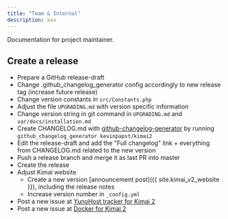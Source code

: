```yaml
---
title: "Team & Internal"
description: xxx
---
```


Documentation for project maintainer.

## Create a release

- Prepare a GitHub release-draft
- Change .github_changelog_generator config accordingly to new release tag (increase future release)
- Change version constants in `src/Constants.php`
- Adjust the file `UPGRADING.md` with version specific information
- Change version string in git command in `UPGRADING.md` and `var/docs/installation.md`  
- Create CHANGELOG.md with [github-changelog-generator](https://github.com/github-changelog-generator/github-changelog-generator]) by running `github_changelog_generator kevinpapst/kimai2`
- Edit the release-draft and add the "Full changelog" link + everything from CHANGELOG.md related to the new version
- Push a release branch and merge it as last PR into master
- Create the release
- Adjust Kimai website
  - Create a new version [announcement post]({{ site.kimai_v2_website }}), including the release notes
  - Increase version number in `_config.yml`
- Post a new issue at [YunoHost tracker for Kimai 2](https://github.com/YunoHost-Apps/kimai2_ynh)
- Post a new issue at [Docker for Kimai 2](https://github.com/tobybatch/kimai2)
